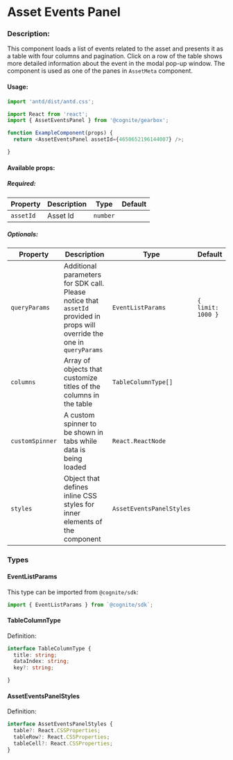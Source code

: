  # Asset Events Panel

<!-- STORY -->

### Description:

This component loads a list of events related to the asset and presents it as a table with four columns and pagination. 
Click on a row of the table shows more detailed information about the event in the modal pop-up window.
The component is used as one of the panes in `AssetMeta` component.

#### Usage:

```typescript jsx
import 'antd/dist/antd.css';

import React from 'react';
import { AssetEventsPanel } from '@cognite/gearbox';

function ExampleComponent(props) {
  return <AssetEventsPanel assetId={4650652196144007} />;

}
```

#### Available props:

##### Required:

| Property  | Description | Type     | Default |
| --------- | ----------- | -------- | ------- |
| `assetId` | Asset Id    | `number` |         |

##### Optionals:

| Property              | Description                                                                | Type                                          | Default     |
| --------------------- | -------------------------------------------------------------------------- | --------------------------------------------- | ----------- |
| `queryParams`         | Additional parameters for SDK call. Please notice that `assetId` provided in props will override the one in `queryParams`| `EventListParams` | `{ limit: 1000 }` |
| `columns`             | Array of objects that customize titles of the columns in the table         | `TableColumnType[]`                           |             |
| `customSpinner`       | A custom spinner to be shown in tabs while data is being loaded            | `React.ReactNode`                             |             |
| `styles`              | Object that defines inline CSS styles for inner elements of the component  | `AssetEventsPanelStyles`                      |             |


### Types

#### EventListParams

This type can be imported from `@cognite/sdk`:

```typescript
import { EventListParams } from `@cognite/sdk`;
```

#### TableColumnType

Definition:

```typescript
interface TableColumnType {
  title: string;
  dataIndex: string;
  key?: string;

}
```

#### AssetEventsPanelStyles

Definition:

```typescript
interface AssetEventsPanelStyles {
  table?: React.CSSProperties;
  tableRow?: React.CSSProperties;
  tableCell?: React.CSSProperties;
}
```

